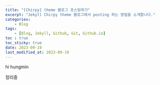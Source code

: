 ```yaml
---
title: "[Chirpy] theme 블로그 포스팅하기"
excerpt: "Jekyll Chirpy theme 블로그에서 posting 하는 방법을 소개합니다."
categories:
    - Blog
tags:
    - [Blog, Jekyll, Github, Git, Github.io]
toc : true
toc_sticky: true
date: 2023-09-19
last_modified_at: 2023-09-19
---
```

hi hungmin

정리중
